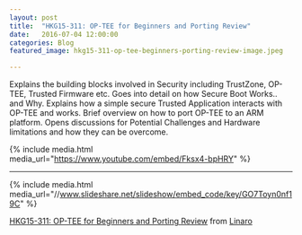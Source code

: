 ```yaml
---
layout: post
title:  "HKG15-311: OP-TEE for Beginners and Porting Review"
date:   2016-07-04 12:00:00
categories: Blog
featured_image: hkg15-311-op-tee-beginners-porting-review-image.jpeg

---
```

Explains the building blocks involved in Security including TrustZone, OP-TEE, Trusted Firmware etc. Goes into detail on how Secure Boot Works.. and Why. Explains how a simple secure Trusted Application interacts with OP-TEE and works. Brief overview on how to port OP-TEE to an ARM platform. Opens discussions for Potential Challenges and Hardware limitations and how they can be overcome.


{% include media.html media_url="https://www.youtube.com/embed/Fksx4-bpHRY" %}


--------

{% include media.html media_url="//www.slideshare.net/slideshow/embed_code/key/GO7Toyn0nf19C" %}


[HKG15-311: OP-TEE for Beginners and Porting Review](https://www.slideshare.net/linaroorg/hkg15311-optee-for-beginners-and-porting-review) from [Linaro](http://www.slideshare.net/linaroorg)
